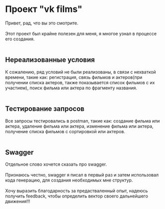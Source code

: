 # Проект "vk films"<br/>
Привет, рад, что вы это смотрите. <br/><br/>
Этот проект был крайне полезен для меня, я многое узнал в процессе его создания.<br/><br/>
## Нереализованные условия
К сожалению, ряд условий не были реализованы, в связи с нехваткой времени, такие как: регистрация, связь фильмов и актеров(при получении списка актеров, также показывается список фильмов с их участием), поиск фильма или актера по фрагменту названия.<br/><br/>
## Тестирование запросов
Все запросы тестировались в postman, такие как: создание фильма или актера, удаление фильма или актера, изменение фильма или актера, получение списка фильмов с сортировкой или актеров.<br/><br/>
## Swagger
Отдельное слово хочется сказать про swagger.<br/><br/>
Признаюсь честно, swagger я писал в первый раз и затем использовал кода генерацию, для создания необходимых мне структур.<br/><br/>
Хочу выразить благодарность за предастваленный опыт, надеюсь получить feedback, чтобы определить вектор своего дальнейшего движения!!!
